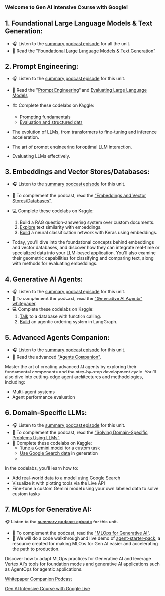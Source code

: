 ### Welcome to Gen AI Intensive Course with Google!

## 1. Foundational Large Language Models & Text Generation:
- 🎧 Listen to the [summary podcast episode](https://www.youtube.com/watch?v=Na3O4Pkbp-U) for all the unit. 
- 📖 Read the "[Foundational Large Language Models & Text Generation"](https://github.com/helloboyn/GenAI-Workout/blob/main/GenAI-Kaggle/Foundational%20LLM%20%26%20Text%20Generation.pdf)

## 2. Prompt Engineering:
- 🎧 Listen to the [summary podcast episode](https://www.youtube.com/watch?v=CFtX0ZyLSAY) for this unit.
- 📖 Read the "[Prompt Engineering](https://github.com/helloboyn/GenAI-Workout/blob/main/GenAI-Kaggle/Prompt%20Engineering.pdf)" and [Evaluating Large Language Models](https://github.com/helloboyn/GenAI-Workout/blob/main/GenAI-Kaggle/Evaluating%20LLM%20Principles%20Approaches%20and%20Applications.pdf)
- 🏗️ Complete these codelabs on Kaggle:
  - [Prompting fundamentals](https://github.com/helloboyn/GenAI-Workout/blob/main/GenAI-Kaggle/prompting-fundamentals.ipynb)
  - [Evaluation and structured data](https://github.com/helloboyn/GenAI-Workout/blob/main/GenAI-Kaggle/evaluation-and-structured-output.ipynb)

- The evolution of LLMs, from transformers to fine-tuning and inference acceleration.
- The art of prompt engineering for optimal LLM interaction.
- Evaluating LLMs effectively.

## 3. Embeddings and Vector Stores/Databases:

- 🎧 Listen to the [summary podcast episode](youtube.com/watch?v=xCAVsst6WJ8) for this unit.
- 📄 To complement the podcast, read the [“Embeddings and Vector Stores/Databases”](https://github.com/helloboyn/GenAI-Workout/blob/main/GenAI-Kaggle/Embeddings%20%26%20Vector%20Stores.pdf).
- 💻 Complete these codelabs on Kaggle:
  1. [Build](https://github.com/helloboyn/GenAI-Workout/blob/main/GenAI-Kaggle/document-q-a-with-rag.ipynb) a RAG question-answering system over custom documents.
  2. [Explore](https://github.com/helloboyn/GenAI-Workout/blob/main/GenAI-Kaggle/embeddings-and-similarity-scores.ipynb) text similarity with embeddings.
  3. [Build](https://github.com/helloboyn/GenAI-Workout/blob/main/GenAI-Kaggle/classifying-embeddings-with-keras.ipynb) a neural classification network with Keras using embeddings.

- Today, you'll dive into the foundational concepts behind embeddings and vector databases, and discover how they can integrate real-time or specialized data into your LLM-based application. You'll also examine their geometric capabilities for classifying and comparing text, along with methods for evaluating embeddings.


## 4. Generative AI Agents:

- 🎧 Listen to the [summary podcast episode](youtube.com/watch?v=D3Kaqz7VW28) for this unit.
- 📖 To complement the podcast, read the ["Generative AI Agents" whitepaper](https://github.com/helloboyn/GenAI-Workout/blob/main/GenAI-Kaggle/Agents.pdf).
- 💻 Complete these codelabs on Kaggle:
  1. [Talk](https://github.com/helloboyn/GenAI-Workout/blob/main/GenAI-Kaggle/function-calling-with-the-gemini-api.ipynb) to a database with function calling.
  2. [Build](https://github.com/helloboyn/GenAI-Workout/blob/main/GenAI-Kaggle/building-an-agent-with-langgraph.ipynb) an agentic ordering system in LangGraph.

## 5. Advanced Agents Companion:

- 🎧 Listen to the [summary podcast episode](https://www.youtube.com/watch?v=7rbSwt-7odQ) for this unit.
- 📖 Read the advanced ["Agents Companion"](https://github.com/helloboyn/GenAI-Workout/blob/main/GenAI-Kaggle/Agents%20Companion.pdf).

Master the art of creating advanced AI agents by exploring their fundamental components and the step-by-step development cycle. You’ll also dive into cutting-edge agent architectures and methodologies, including:
- Multi-agent systems
- Agent performance evaluation

## 6. Domain-Specific LLMs:

- 🎧 Listen to the [summary podcast episode](https://www.youtube.com/watch?v=MWqspvVvNzA) for this unit.
- 📄 To complement the podcast, read the [“Solving Domain-Specific Problems Using LLMs”](https://github.com/helloboyn/GenAI-Workout/blob/main/GenAI-Kaggle/Solving%20Domain-Specific%20Problems%20Using%20LLMs.pdf).
- 🧪 Complete these codelabs on Kaggle:
  - [Tune a Gemini model](https://github.com/helloboyn/GenAI-Workout/blob/main/GenAI-Kaggle/fine-tuning-a-custom-model.ipynb) for a custom task
  - [Use Google Search data](https://github.com/helloboyn/GenAI-Workout/blob/main/GenAI-Kaggle/google-search-grounding.ipynb) in generation
  - 
In the codelabs, you'll learn how to:
- Add real-world data to a model using Google Search
- Visualize it with plotting tools via the Live API
- Fine-tune a custom Gemini model using your own labeled data to solve custom tasks


## 7. MLOps for Generative AI:

 🎧 Listen to the [summary podcast episode](youtube.com/watch?v=Hbk8UXavHrk) for this unit.
- 📄 To complement the podcast, read the ["MLOps for Generative AI"](https://github.com/helloboyn/GenAI-Workout/blob/main/GenAI-Kaggle/Operationalizing%20Generative%20AI%20on%20Vertex%20AI%20using%20MLOps.pdf).
- 🧪 We will do a code walkthrough and live demo of [agent-starter-pack]([goo.gle/agent-starter-pack](https://github.com/GoogleCloudPlatform/agent-starter-pack)), a resource created for making MLOps for Gen AI easier and accelerating the path to production. 


Discover how to adapt MLOps practices for Generative AI and leverage Vertex AI's tools for foundation models and generative AI applications such as AgentOps for agentic applications.

[Whitepaper Companion Podcast](https://youtube.com/playlist?list=PLqFaTIg4myu_yKJpvF8WE2JfaG5kGuvoE&si=_GDz2GWD57pS2cOg)

[Gen AI Intensive Course with Google Live](https://youtube.com/playlist?list=PLqFaTIg4myu-lbBTrUpoQQIzZZxvrOaP5&si=iyUSv3USuEF-ysfc)
